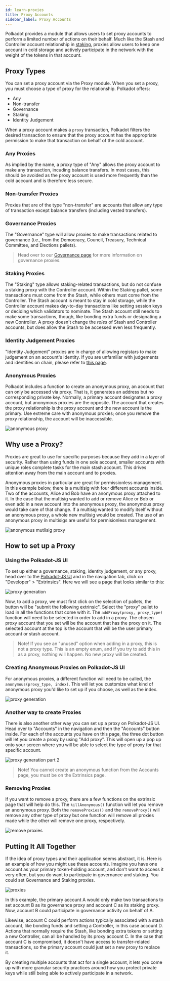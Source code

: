 ```yaml
---
id: learn-proxies
title: Proxy Accounts
sidebar_label: Proxy Accounts
---
```


Polkadot provides a module that allows users to set proxy accounts to perform a limited number of
actions on their behalf. Much like the Stash and Controller account relationship in
[staking](learn-staking), proxies allow users to keep one account in cold storage and actively
participate in the network with the weight of the tokens in that account.

## Proxy Types

You can set a proxy account via the Proxy module. When you set a proxy, you must choose a type of
proxy for the relationship. Polkadot offers:

- Any
- Non-transfer
- Governance
- Staking
- Identity Judgement

When a proxy account makes a `proxy` transaction, Polkadot filters the desired transaction to ensure
that the proxy account has the appropriate permission to make that transaction on behalf of the cold
account.

### Any Proxies

As implied by the name, a proxy type of "Any" allows the proxy account to make any transaction,
incuding balance transfers. In most cases, this should be avoided as the proxy account is used more
frequently than the cold account and is therefore less secure.

### Non-transfer Proxies

Proxies that are of the type "non-transfer" are accounts that allow any type of transaction except
balance transfers (including vested transfers).

### Governance Proxies

The "Governance" type will allow proxies to make transactions related to governance (i.e., from the
Democracy, Council, Treasury, Technical Committee, and Elections pallets).

> Head over to our [Governance page](maintain-guides-democracy#governance-proxies) for more
> information on governance proxies.

### Staking Proxies

The "Staking" type allows staking-related transactions, but do not confuse a staking proxy with the
Controller account. Within the Staking pallet, some transactions must come from the Stash, while
others must come from the Controller. The Stash account is meant to stay in cold storage, while the
Controller account makes day-to-day transactions like setting session keys or deciding which
validators to nominate. The Stash account still needs to make some transactions, though, like
bonding extra funds or designating a new Controller. A proxy doesn't change the _roles_ of Stash and
Controller accounts, but does allow the Stash to be accessed even less frequently.

### Identity Judgement Proxies

"Identity Judgement" proxies are in charge of allowing registars to make judgement on an account's
identity. If you are unfamiliar with judgements and identities on chain, please refer to
[this page](learn-identity#judgements).

### Anonymous Proxies

Polkadot includes a function to create an anonymous proxy, an account that can only be accessed via
proxy. That is, it generates an address but no corresponding private key. Normally, a primary
account designates a proxy account, but anonymous proxies are the opposite. The account that creates
the proxy relationship is the proxy account and the new account is the primary. Use extreme care
with anonymous proxies; once you remove the proxy relationship, the account will be inaccessible.

![anonymous proxy](assets/proxy_anonymous_diagram.png)

## Why use a Proxy?

Proxies are great to use for specific purposes because they add in a layer of security. Rather than
using funds in one sole account, smaller accounts with unique roles complete tasks for the main
stash account. This drives attention away from the main account and to proxies.

Anonymous proxies in particular are great for permissionless management. In this example below,
there is a multisig with four different accounts inside. Two of the accounts, Alice and Bob have an
anonymous proxy attached to it. In the case that the multisig wanted to add or remove Alice or Bob
or even add in a new account into the anonymous proxy, the anonymous proxy would take care of that
change. If a multisig wanted to modify itself without an anonymous proxy, a whole new multisig would
be created. The use of an anonymous proxy in multisigs are useful for permisionless management.

![anonymous mutlisig proxy](assets/multisig_proxy_diagram.png)

## How to set up a Proxy

### Using the Polkadot-JS UI

To set up either a governance, staking, identity judgement, or any proxy, head over to the
[Polkadot-JS UI](https://polkadot.js.org/apps) and in the navigation tab, click on "Developer" >
"Extrinsics". Here we will see a page that looks similar to this:

![proxy generation](assets/polkadot_generating_proxy.png)

Now, to add a proxy, we must first click on the selection of pallets, the button will be "submit the
following extrinsic". Select the "proxy" pallet to load in all the functions that come with it. The
`addProxy(proxy, proxy_type)` function will need to be selected in order to add in a proxy. The
chosen proxy account that you set will be the account that has the proxy on it. The selected account
at the top is the account that will be the user primary account or stash account.

> Note! If you see an "unused" option when adding in a proxy, this is not a proxy type. This is an
> empty enum, and if you try to add this in as a proxy, nothing will happen. No new proxy will be
> created.

### Creating Anonymous Proxies on Polkadot-JS UI

For anonymous proxies, a different function will need to be called, the
`anonymous(proxy_type, index)`. This will let you customize what kind of anonymous proxy you'd like
to set up if you choose, as well as the index.

![proxy generation](assets/polkadot_anon_proxy.png)

### Another way to create Proxies

There is also another other way you can set up a proxy on Polkadot-JS UI. Head over to "Accounts" in
the navigation and then the "Accounts" button inside. For each of the accounts you have on this
page, the three dot button will let you create a proxy by using "Add proxy". This will open up a pop
up onto your screen where you will be able to select the type of proxy for that specific account.

![proxy generation part 2](assets/polkadot_add_another_proxy.png)

> Note! You cannot create an anonymous function from the Accounts page, you must be on the
> Extrinsics page.

### Removing Proxies

If you want to remove a proxy, there are a few functions on the extrinsic page that will help do
this. The `killAnonymous()` function will let you remove an anonymous proxy. Both the
`removeProxies()` and the `removeProxy()` will remove any other type of proxy but one function will
remove all proxies made while the other will remove one proxy, respectively.

![remove proxies](assets/polkadot_remove_proxy.png)

## Putting It All Together

If the idea of proxy types and their application seems abstract, it is. Here is an example of how
you might use these accounts. Imagine you have one account as your primary token-holding account,
and don't want to access it very often, but you do want to participate in governance and staking.
You could set Governance and Staking proxies.

![proxies](assets/regular_proxy_diagram.png)

In this example, the primary account A would only make two transactions to set account B as its
governance proxy and account C as its staking proxy. Now, account B could participate in governance
activity on behalf of A.

Likewise, account C could perform actions typically associated with a stash account, like bonding
funds and setting a Controller, in this case account D. Actions that normally require the Stash,
like bonding extra tokens or setting a new Controller, can all be handled by its proxy account C. In
the case that account C is compromised, it doesn't have access to transfer-related transactions, so
the primary account could just set a new proxy to replace it.

By creating multiple accounts that act for a single account, it lets you come up with more granular
security practices around how you protect private keys while still being able to actively
participate in a network.
